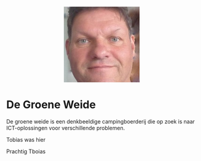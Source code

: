 <p align="center">
    <img src="https://github.com/Coenicorn/DeGroeneWeide/blob/main/img/hansbastiaan.jpg" alt="Hans Bastiaan">
</p>

# De Groene Weide

De groene weide is een denkbeeldige campingboerderij die op zoek is naar ICT-oplossingen voor verschillende problemen.

Tobias was hier

Prachtig Tboias
